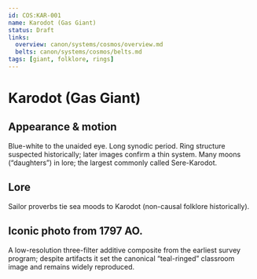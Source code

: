 ```yaml
---
id: COS:KAR-001
name: Karodot (Gas Giant)
status: Draft
links:
  overview: canon/systems/cosmos/overview.md
  belts: canon/systems/cosmos/belts.md
tags: [giant, folklore, rings]
---
```


# Karodot (Gas Giant)

## Appearance & motion
Blue-white to the unaided eye. Long synodic period. Ring structure suspected historically; later images confirm a thin system. Many moons (“daughters”) in lore; the largest commonly called Sere-Karodot.

## Lore
Sailor proverbs tie sea moods to Karodot (non-causal folklore historically).

## Iconic photo from 1797 AO.
A low-resolution three-filter additive composite from the earliest survey program; despite artifacts it set the canonical “teal-ringed” classroom image and remains widely reproduced.
